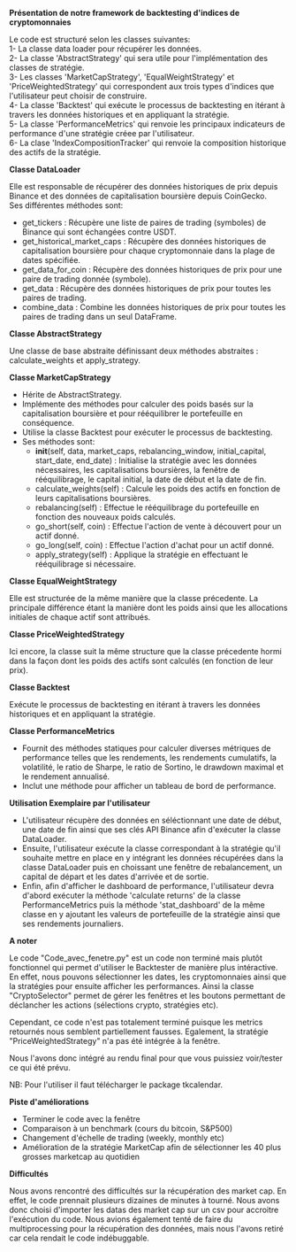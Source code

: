 **Présentation de notre framework de backtesting d'indices de cryptomonnaies**

Le code est structuré selon les classes suivantes:<br>
1- La classe data loader pour récupérer les données.<br>
2- La classe 'AbstractStrategy' qui sera utile pour l'implémentation des classes de stratégie.<br>
3- Les classes 'MarketCapStrategy', 'EqualWeightStrategy' et 'PriceWeightedStrategy' qui correspondent aux trois types d'indices que l'utilisateur peut choisir de construire.<br>
4- La classe 'Backtest' qui exécute le processus de backtesting en itérant à travers les données historiques et en appliquant la stratégie.<br>
5- La classe 'PerformanceMetrics' qui renvoie les principaux indicateurs de performance d'une stratégie créee par l'utilisateur.<br>
6- La clase 'IndexCompositionTracker' qui renvoie la composition historique des actifs de la stratégie.<br>


**Classe DataLoader**
    
Elle est responsable de récupérer des données historiques de prix depuis Binance et des données de capitalisation boursière depuis CoinGecko.<br>
Ses différentes méthodes sont:<br>
- get_tickers : Récupère une liste de paires de trading (symboles) de Binance qui sont échangées contre USDT.<br>
- get_historical_market_caps : Récupère des données historiques de capitalisation boursière pour chaque cryptomonnaie dans la plage de dates spécifiée.<br>
- get_data_for_coin : Récupère des données historiques de prix pour une paire de trading donnée (symbole).<br>
- get_data : Récupère des données historiques de prix pour toutes les paires de trading.<br>
- combine_data : Combine les données historiques de prix pour toutes les paires de trading dans un seul DataFrame.<br>


**Classe AbstractStrategy**
    
Une classe de base abstraite définissant deux méthodes abstraites : calculate_weights et apply_strategy.<br>


**Classe MarketCapStrategy**
    
- Hérite de AbstractStrategy.
- Implémente des méthodes pour calculer des poids basés sur la capitalisation boursière et pour rééquilibrer le portefeuille en conséquence.
- Utilise la classe Backtest pour exécuter le processus de backtesting.
- Ses méthodes sont:<br>
    - __init__(self, data, market_caps, rebalancing_window, initial_capital, start_date, end_date) :
Initialise la stratégie avec les données nécessaires, les capitalisations boursières, la fenêtre de rééquilibrage, le capital initial, la date de début et la date de fin.<br>
    - calculate_weights(self) : Calcule les poids des actifs en fonction de leurs capitalisations boursières.
    - rebalancing(self) : Effectue le rééquilibrage du portefeuille en fonction des nouveaux poids calculés.
    - go_short(self, coin) : Effectue l'action de vente à découvert pour un actif donné.
    - go_long(self, coin) : Effectue l'action d'achat pour un actif donné.
    - apply_strategy(self) : Applique la stratégie en effectuant le rééquilibrage si nécessaire.<br>


**Classe EqualWeightStrategy**
    
Elle est structurée de la même manière que la classe précedente. La principale différence étant la manière dont les poids ainsi que les allocations initiales de chaque actif sont attribués.


**Classe PriceWeightedStrategy**
  
Ici encore, la classe suit la même structure que la classe précedente hormi dans la façon dont les poids des actifs sont calculés (en fonction de leur prix).<br>


**Classe Backtest**
  
Exécute le processus de backtesting en itérant à travers les données historiques et en appliquant la stratégie.<br>


**Classe PerformanceMetrics**
  
- Fournit des méthodes statiques pour calculer diverses métriques de performance telles que les rendements, les rendements cumulatifs, la volatilité, le ratio de Sharpe, le ratio de Sortino, le drawdown maximal et le rendement annualisé.
- Inclut une méthode pour afficher un tableau de bord de performance.


**Utilisation Exemplaire par l'utilisateur**

- L'utilisateur récupère des données en séléctionnant une date de début, une date de fin ainsi que ses clés API Binance afin d'exécuter la classe DataLoader.<br>
- Ensuite, l'utilisateur exécute la classe correspondant à la stratégie qu'il souhaite mettre en place en y intégrant les données récupérées dans la classe DataLoader puis en choissant une fenêtre de rebalancement, un capital de départ et les dates d'arrivée et de sortie.<br>
- Enfin, afin d'afficher le dashboard de performance, l'utilisateur devra d'abord exécuter la méthode 'calculate returns' de la classe PerformanceMetrics puis la méthode 'stat_dashboard' de la même classe en y ajoutant les valeurs de portefeuille de la stratégie ainsi que ses rendements journaliers.

**A noter**

Le code "Code_avec_fenetre.py" est un code non terminé mais plutôt fonctionnel qui permet d'utiliser le Backtester de manière plus intéractive. En effet, nous pouvons sélectionner les dates, les cryptomonnaies ainsi que la stratégies pour ensuite afficher les performances. Ainsi la classe "CryptoSelector" permet de gérer les fenêtres et les boutons permettant de déclancher les actions (sélections crypto, stratégies etc). 

Cependant, ce code n'est pas totalement terminé puisque les metrics retournés nous semblent partiellement fausses. Egalement, la stratégie "PriceWeightedStrategy" n'a pas été intégrée à la fenêtre.

Nous l'avons donc intégré au rendu final pour que vous puissiez voir/tester ce qui été prévu.

NB: Pour l'utiliser il faut télécharger le package tkcalendar.

**Piste d'améliorations**

- Terminer le code avec la fenêtre 
- Comparaison à un benchmark (cours du bitcoin, S&P500)
- Changement d'échelle de trading (weekly, monthly etc)
- Amélioration de la stratégie MarketCap afin de sélectionner les 40 plus grosses marketcap au quotidien

**Difficultés**

Nous avons rencontré des difficultés sur la récupération des market cap. En effet, le code prennait plusieurs dizaines de minutes à tourné. Nous avons donc choisi d'importer les datas des market cap sur un csv pour accroitre l'exécution du code. Nous avions également tenté de faire du multiprocessing pour la récupération des données, mais nous l'avons retiré car cela rendait le code indébuggable. 

